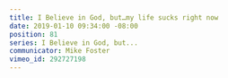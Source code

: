 ```yaml
---
title: I Believe in God, but…my life sucks right now
date: 2019-01-10 09:34:00 -08:00
position: 81
series: I Believe in God, but...
communicator: Mike Foster
vimeo_id: 292727198
---
```


